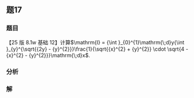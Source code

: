 ## 题17
### 题目
【25 版 8.1w 基础 12】计算$\mathrm{I} = {\int }_{0}^{1}\mathrm{\;d}y{\int }_{y}^{\sqrt{{2y} - {y}^{2}}}\frac{1}{\sqrt{{x}^{2} + {y}^{2}} \cdot  \sqrt{4 - {x}^{2} - {y}^{2}}}\mathrm{\;d}x$.
### 分析

### 解